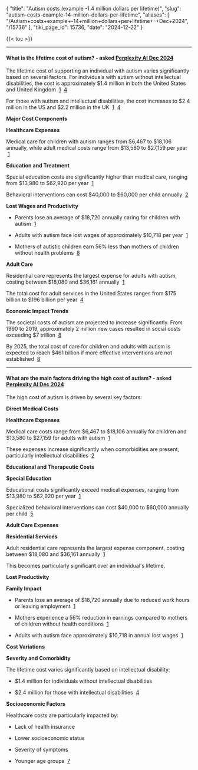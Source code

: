 {
  "title": "Autism costs  (example -1.4 million dollars per lifetime)",
  "slug": "autism-costs-example-14-million-dollars-per-lifetime",
  "aliases": [
    "/Autism+costs+example+-14+million+dollars+per+lifetime+-+Dec+2024",
    "/15736"
  ],
  "tiki_page_id": 15736,
  "date": "2024-12-22"
}

{{< toc >}}

---

#### What is the lifetime cost of autism? - asked [Perplexity AI Dec 2024](https://www.perplexity.ai/search/what-is-the-lifetime-cost-of-a-3HnzHXu7QLKFdfR2vSj3Jw)

The lifetime cost of supporting an individual with autism varies significantly based on several factors. For individuals with autism without intellectual disabilities, the cost is approximately $1.4 million in both the United States and United Kingdom &nbsp;[1](https://www.cbsnews.com/news/study-puts-a-price-tag-on-the-lifetime-cost-of-autism/) &nbsp;[4](https://penntoday.upenn.edu/news/lifetime-costs-autism-spectrum-disorder-may-reach-24-million-patient-penn-study-finds)

For those with autism and intellectual disabilities, the cost increases to $2.4 million in the US and $2.2 million in the UK &nbsp;[1](https://www.cbsnews.com/news/study-puts-a-price-tag-on-the-lifetime-cost-of-autism/) &nbsp;[4](https://penntoday.upenn.edu/news/lifetime-costs-autism-spectrum-disorder-may-reach-24-million-patient-penn-study-finds)

 **Major Cost Components** 

 **Healthcare Expenses** 

Medical care for children with autism ranges from $6,467 to $18,106 annually, while adult medical costs range from $13,580 to $27,159 per year &nbsp;[1](https://www.cbsnews.com/news/study-puts-a-price-tag-on-the-lifetime-cost-of-autism/)

 **Education and Treatment** 

Special education costs are significantly higher than medical care, ranging from $13,980 to $62,920 per year &nbsp;[1](https://www.cbsnews.com/news/study-puts-a-price-tag-on-the-lifetime-cost-of-autism/)

Behavioral interventions can cost $40,000 to $60,000 per child annually &nbsp;[2](https://www.autismspeaks.org/financial-resources-autism-help)

 **Lost Wages and Productivity** 

* Parents lose an average of $18,720 annually caring for children with autism &nbsp;[1](https://www.cbsnews.com/news/study-puts-a-price-tag-on-the-lifetime-cost-of-autism/)

* Adults with autism face lost wages of approximately $10,718 per year &nbsp;[1](https://www.cbsnews.com/news/study-puts-a-price-tag-on-the-lifetime-cost-of-autism/)

* Mothers of autistic children earn 56% less than mothers of children without health problems &nbsp;[8](https://elemy.wpengine.com/autism/the-average-annual-costs-of-autism-nationwide)

 **Adult Care** 

Residential care represents the largest expense for adults with autism, costing between $18,080 and $36,161 annually &nbsp;[1](https://www.cbsnews.com/news/study-puts-a-price-tag-on-the-lifetime-cost-of-autism/)

The total cost for adult services in the United States ranges from $175 billion to $196 billion per year &nbsp;[4](https://penntoday.upenn.edu/news/lifetime-costs-autism-spectrum-disorder-may-reach-24-million-patient-penn-study-finds)

 **Economic Impact Trends** 

The societal costs of autism are projected to increase significantly. From 1990 to 2019, approximately 2 million new cases resulted in social costs exceeding $7 trillion &nbsp;[8](https://elemy.wpengine.com/autism/the-average-annual-costs-of-autism-nationwide)

By 2025, the total cost of care for children and adults with autism is expected to reach $461 billion if more effective interventions are not established &nbsp;[8](https://elemy.wpengine.com/autism/the-average-annual-costs-of-autism-nationwide)

---

#### What are the main factors driving the high cost of autism?  - asked [Perplexity AI Dec 2024](https://www.perplexity.ai/search/what-is-the-lifetime-cost-of-a-3HnzHXu7QLKFdfR2vSj3Jw)

The high cost of autism is driven by several key factors:

 **Direct Medical Costs** 

 **Healthcare Expenses** 

Medical care costs range from $6,467 to $18,106 annually for children and $13,580 to $27,159 for adults with autism &nbsp;[1](https://www.cbsnews.com/news/study-puts-a-price-tag-on-the-lifetime-cost-of-autism/)

These expenses increase significantly when comorbidities are present, particularly intellectual disabilities &nbsp;[2](https://www.thetransmitter.org/spectrum/autisms-cost/)

 **Educational and Therapeutic Costs** 

 **Special Education** 

Educational costs significantly exceed medical expenses, ranging from $13,980 to $62,920 per year &nbsp;[1](https://www.cbsnews.com/news/study-puts-a-price-tag-on-the-lifetime-cost-of-autism/)

Specialized behavioral interventions can cost $40,000 to $60,000 annually per child &nbsp;[5](https://www.crossrivertherapy.com/autism/autism-is-expensive)

 **Adult Care Expenses** 

 **Residential Services** 

Adult residential care represents the largest expense component, costing between $18,080 and $36,161 annually &nbsp;[1](https://www.cbsnews.com/news/study-puts-a-price-tag-on-the-lifetime-cost-of-autism/)

This becomes particularly significant over an individual's lifetime.

 **Lost Productivity** 

 **Family Impact** 

* Parents lose an average of $18,720 annually due to reduced work hours or leaving employment &nbsp;[1](https://www.cbsnews.com/news/study-puts-a-price-tag-on-the-lifetime-cost-of-autism/)

* Mothers experience a 56% reduction in earnings compared to mothers of children without health conditions &nbsp;[1](https://www.cbsnews.com/news/study-puts-a-price-tag-on-the-lifetime-cost-of-autism/)

* Adults with autism face approximately $10,718 in annual lost wages &nbsp;[1](https://www.cbsnews.com/news/study-puts-a-price-tag-on-the-lifetime-cost-of-autism/)

 **Cost Variations** 

 **Severity and Comorbidity** 

The lifetime cost varies significantly based on intellectual disability:

* $1.4 million for individuals without intellectual disabilities

* $2.4 million for those with intellectual disabilities &nbsp;[4](https://www.myteamaba.com/resources/cost-of-autism-treatment)

 **Socioeconomic Factors** 

Healthcare costs are particularly impacted by:

* Lack of health insurance

* Lower socioeconomic status

* Severity of symptoms

* Younger age groups &nbsp;[7](https://pmc.ncbi.nlm.nih.gov/articles/PMC9074281/)
